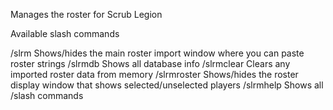 Manages the roster for Scrub Legion

Available slash commands

/slrm	Shows/hides the main roster import window where you can paste roster strings
/slrmdb	Shows all database info
/slrmclear	Clears any imported roster data from memory
/slrmroster	Shows/hides the roster display window that shows selected/unselected players
/slrmhelp Shows all /slash commands

